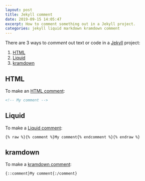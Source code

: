 ```yaml
---
layout: post
title: Jekyll comment
date: 2019-09-15 14:05:47
excerpt: How to comment something out in a Jekyll project.
categories: jekyll liquid markdown kramdown comment
---
```


There are 3 ways to _comment_ out text or code in a [Jekyll](https://jekyllrb.com/) project:

1. [HTML](#html)
2. [Liquid](#liquid)
3. [kramdown](#kramdown)

## HTML

To make an [HTML comment](https://developer.mozilla.org/docs/Learn/HTML/Introduction_to_HTML/Getting_started#HTML_comments):

```html
<!-- My comment -->
```

## Liquid

To make a [Liquid comment](https://shopify.github.io/liquid/tags/comment/):

```liquid
{% raw %}{% comment %}My comment{% endcomment %}{% endraw %}
```

## kramdown

To make a [kramdown comment](https://kramdown.gettalong.org/quickref.html#extensions):

```md
{::comment}My comment{:/comment}
```
